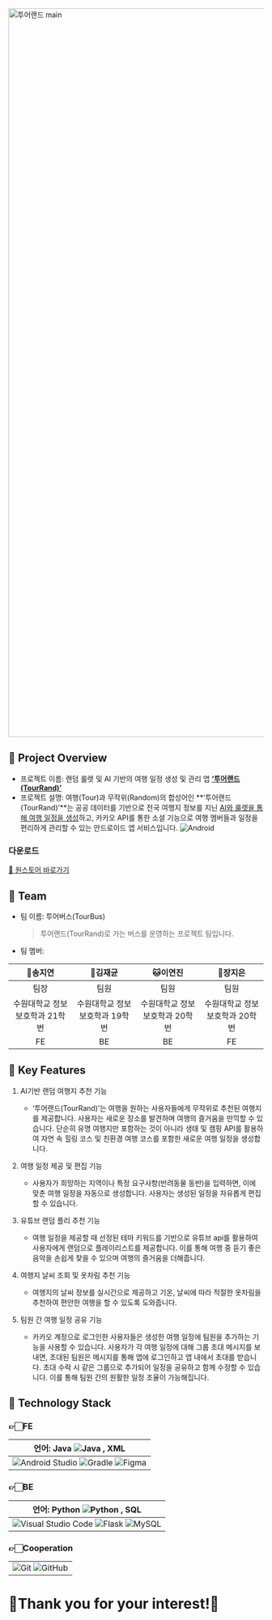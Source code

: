 <img width="1440" alt="투어랜드 main" src="https://github.com/user-attachments/assets/87bd1d38-4a30-40ae-9e64-c22c63f4f9cd">

## 🎡 Project Overview
- 프로젝트 이름: 랜덤 룰렛 및 AI 기반의 여행 일정 생성 및 관리 앱 **<u>‘투어랜드(TourRand)’</u>**
- 프로젝트 설명: 여행(Tour)과 무작위(Random)의 합성어인 **‘투어랜드(TourRand)’**는 공공 데이터를 기반으로 전국 여행지 정보를 지닌 <u>AI와 룰렛을 통해 여행 일정을 생성</u>하고, 카카오 API를 통한 소셜 기능으로 여행 멤버들과 일정을 편리하게 관리할 수 있는 안드로이드 앱 서비스입니다.
![Android](https://img.shields.io/badge/Android-3DDC84?style=for-the-badge&logo=android&logoColor=white)

### 다운로드
[🚀 원스토어 바로가기](https://m.onestore.co.kr/ko-kr/apps/appsDetail.omp?prodId=0000778517&scYn=Y)

## 🎡 Team
- 팀 이름: 투어버스(TourBus)
  > 투어랜드(TourRand)로 가는 버스를 운영하는 프로젝트 팀입니다.
- 팀 멤버:

| 🦊송지연 | 🐶김재균 | 🐱이연진 | 🐰장지은 |
| :---: | :---: | :---: | :---: |
| 팀장 | 팀원 | 팀원 | 팀원 |
| 수원대학교 정보보호학과 21학번 | 수원대학교 정보보호학과 19학번 | 수원대학교 정보보호학과 20학번 | 수원대학교 정보보호학과 20학번 |
| FE | BE | BE | FE |

## 🎡 Key Features
1. AI기반 랜덤 여행지 추천 기능 
    - ‘투어랜드(TourRand)’는 여행을 원하는 사용자들에게 무작위로 추천된 여행지를 제공합니다. 사용자는 새로운 장소를 발견하며 여행의 즐거움을 만끽할 수 있습니다. 단순히 유명 여행지만 포함하는 것이 아니라 생태 및 캠핑 API를 활용하여 자연 속 힐링 코스 및 친환경 여행 코스를 포함한 새로운 여행 일정을 생성합니다. 
   
2. 여행 일정 제공 및 편집 기능
    - 사용자가 희망하는 지역이나 특정 요구사항(반려동물 동반)을 입력하면, 이에 맞춘 여행 일정을 자동으로 생성합니다. 사용자는 생성된 일정을 자유롭게 편집할 수 있습니다.

3. 유튜브 랜덤 플리 추천 기능 
    - 여행 일정을 제공할 때 선정된 테마 키워드를 기반으로 유튜브 api를 활용하여 사용자에게 랜덤으로 플레이리스트를 제공합니다. 이를 통해 여행 중 듣기 좋은 음악을 손쉽게 찾을 수 있으며 여행의 즐거움을 더해줍니다. 

4. 여행지 날씨 조회 및 옷차림 추천 기능 
    - 여행지의 날씨 정보를 실시간으로 제공하고 기온, 날씨에 따라 적절한 옷차림을 추천하여 편안한 여행을 할 수 있도록 도와줍니다. 

5. 팀원 간 여행 일정 공유 기능 
    - 카카오 계정으로 로그인한 사용자들은 생성한 여행 일정에 팀원을 추가하는 기능을 사용할 수 있습니다. 사용자가 각 여행 일정에 대해 그룹 초대 메시지를 보내면, 초대된 팀원은 메시지를 통해 앱에 로그인하고 앱 내에서 초대를 받습니다. 초대 수락 시 같은 그룹으로 추가되어 일정을 공유하고 함께 수정할 수 있습니다. 이를 통해 팀원 간의 원활한 일정 조율이 가능해집니다.

## 🎡 Technology Stack
### 👉🏻FE

| 언어: Java ![Java](https://img.shields.io/badge/java-%23ED8B00.svg?style=for-the-badge&logo=openjdk&logoColor=white) , XML  |
| :---: |
| ![Android Studio](https://img.shields.io/badge/android%20studio-346ac1?style=for-the-badge&logo=android%20studio&logoColor=white) ![Gradle](https://img.shields.io/badge/Gradle-02303A.svg?style=for-the-badge&logo=Gradle&logoColor=white) ![Figma](https://img.shields.io/badge/figma-%23F24E1E.svg?style=for-the-badge&logo=figma&logoColor=white) |

### 👉🏻BE

| 언어: Python ![Python](https://img.shields.io/badge/python-3670A0?style=for-the-badge&logo=python&logoColor=ffdd54) , SQL |
| :---: |
| ![Visual Studio Code](https://img.shields.io/badge/Visual%20Studio%20Code-0078d7.svg?style=for-the-badge&logo=visual-studio-code&logoColor=white) ![Flask](https://img.shields.io/badge/flask-%23000.svg?style=for-the-badge&logo=flask&logoColor=white) ![MySQL](https://img.shields.io/badge/mysql-4479A1.svg?style=for-the-badge&logo=mysql&logoColor=white) |

### 👉🏻Cooperation

|  |
| :---: |
| ![Git](https://img.shields.io/badge/git-%23F05033.svg?style=for-the-badge&logo=git&logoColor=white) ![GitHub](https://img.shields.io/badge/github-%23121011.svg?style=for-the-badge&logo=github&logoColor=white) |


# 🩶Thank you for your interest!🩶
